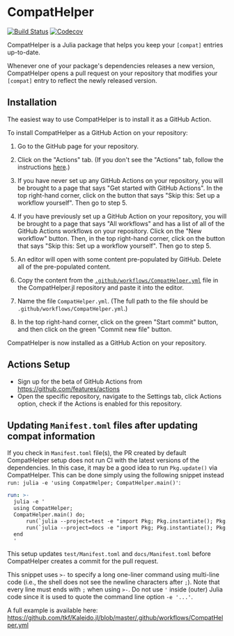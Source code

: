 # CompatHelper

[![Build Status](https://travis-ci.com/bcbi/CompatHelper.jl.svg?branch=master)](https://travis-ci.com/bcbi/CompatHelper.jl)
[![Codecov](https://codecov.io/gh/bcbi/CompatHelper.jl/branch/master/graph/badge.svg)](https://codecov.io/gh/bcbi/CompatHelper.jl)

CompatHelper is a Julia package that helps you keep your `[compat]` entries up-to-date.

Whenever one of your package's dependencies releases a new version, CompatHelper opens a pull request on your repository that modifies your `[compat]` entry to reflect the newly released version.

## Installation

The easiest way to use CompatHelper is to install it as a GitHub Action.

To install CompatHelper as a GitHub Action on your repository:

1. Go to the GitHub page for your repository.


2. Click on the "Actions" tab. (If you don't see the "Actions" tab, follow the instructions [here](#actions-setup).)
3. If you have never set up any GitHub Actions on your repository, you will be brought to a page that says "Get started with GitHub Actions". In the top right-hand corner, click on the button that says "Skip this: Set up a workflow yourself". Then go to step 5.
4. If you have previously set up a GitHub Action on your repository, you will be brought to a page that says "All workflows" and has a list of all of the GitHub Actions workflows on your repository. Click on the "New workflow" button. Then, in the top right-hand corner, click on the button that says "Skip this: Set up a workflow yourself". Then go to step 5.
5. An editor will open with some content pre-populated by GitHub. Delete all of the pre-populated content.
6. Copy the content from the [`.github/workflows/CompatHelper.yml`](.github/workflows/CompatHelper.yml) file in the CompatHelper.jl repository and paste it into the editor.
7. Name the file `CompatHelper.yml`. (The full path to the file should be `.github/workflows/CompatHelper.yml`.)
8. In the top right-hand corner, click on the green "Start commit" button, and then click on the green "Commit new file" button.

CompatHelper is now installed as a GitHub Action on your repository.


## Actions Setup
* Sign up for the beta of GitHub Actions from https://github.com/features/actions 
* Open the specific repository, navigate to the Settings tab, click Actions option, check if the Actions is enabled for this repository.


## Updating `Manifest.toml` files after updating compat information

If you check in `Manifest.toml` file(s), the PR created by default CompatHelper setup does not run CI with the latest versions of the dependencies.  In this case, it may be a good idea to run `Pkg.update()` via CompatHelper.  This can be done simply using the following snippet instead `run: julia -e 'using CompatHelper; CompatHelper.main()'`:

```yaml
run: >-
  julia -e '
  using CompatHelper;
  CompatHelper.main() do;
      run(`julia --project=test -e "import Pkg; Pkg.instantiate(); Pkg.update()"`);
      run(`julia --project=docs -e "import Pkg; Pkg.instantiate(); Pkg.update()"`);
  end
  '
```

This setup updates `test/Manifest.toml` and `docs/Manifest.toml` before CompatHelper creates a commit for the pull request.

This snippet uses `>-` to specify a long one-liner command using multi-line code (i.e., the shell does not see the newline characters after `;`).  Note that every line must ends with `;` when using `>-`.  Do not use `'` inside (outer) Julia code since it is used to quote the command line option `-e '...'`.

A full example is available here: https://github.com/tkf/Kaleido.jl/blob/master/.github/workflows/CompatHelper.yml
